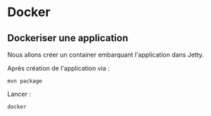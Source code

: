 # Docker

## Dockeriser une application

Nous allons créer un container embarquant l\'application dans Jetty.


Après création de l'application via :

	mvn package
	
	
Lancer :

	docker 
